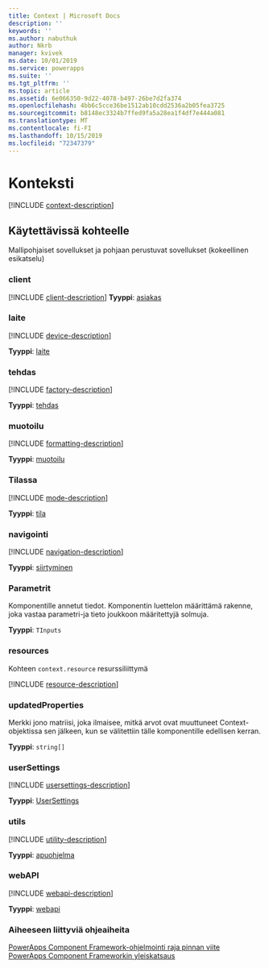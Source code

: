 ```yaml
---
title: Context | Microsoft Docs
description: ''
keywords: ''
ms.author: nabuthuk
author: Nkrb
manager: kvivek
ms.date: 10/01/2019
ms.service: powerapps
ms.suite: ''
ms.tgt_pltfrm: ''
ms.topic: article
ms.assetid: 6e066350-9d22-4078-b497-26be7d2fa374
ms.openlocfilehash: 4bb6c5cce36be1512ab10cdd2536a2b05fea3725
ms.sourcegitcommit: b8148ec3324b7ffed9fa5a28ea1f4df7e444a081
ms.translationtype: MT
ms.contentlocale: fi-FI
ms.lasthandoff: 10/15/2019
ms.locfileid: "72347379"
---
```

# <a name="context"></a>Konteksti

[!INCLUDE [context-description](includes/context-description.md)]

## <a name="available-for"></a>Käytettävissä kohteelle 

Mallipohjaiset sovellukset ja pohjaan perustuvat sovellukset (kokeellinen esikatselu)

### <a name="client"></a>client

[!INCLUDE [client-description](includes/client-description.md)]
**Tyyppi**: [asiakas](client.md)

### <a name="device"></a>laite

[!INCLUDE [device-description](includes/device-description.md)]

**Tyyppi**: [laite](device.md)

### <a name="factory"></a>tehdas

[!INCLUDE [factory-description](includes/factory-description.md)]

**Tyyppi**: [tehdas](factory.md)

### <a name="formatting"></a>muotoilu

[!INCLUDE [formatting-description](includes/formatting-description.md)]

**Tyyppi**: [muotoilu](formatting.md)

### <a name="mode"></a>Tilassa

[!INCLUDE [mode-description](includes/mode-description.md)]

**Tyyppi**: [tila](mode.md)

### <a name="navigation"></a>navigointi

[!INCLUDE [navigation-description](includes/navigation-description.md)]

**Tyyppi**: [siirtyminen](navigation.md)

### <a name="parameters"></a>Parametrit

Komponentille annetut tiedot. Komponentin luettelon määrittämä rakenne, joka vastaa parametri-ja tieto joukkoon määritettyjä solmuja.

**Tyyppi**: `TInputs`

### <a name="resources"></a>resources

Kohteen `context.resource` resurssiliittymä

[!INCLUDE [resource-description](includes/resources-description.md)]

### <a name="updatedproperties"></a>updatedProperties

Merkki jono matriisi, joka ilmaisee, mitkä arvot ovat muuttuneet Context-objektissa sen jälkeen, kun se välitettiin tälle komponentille edellisen kerran.

**Tyyppi**: `string[]`

### <a name="usersettings"></a>userSettings

[!INCLUDE [usersettings-description](includes/usersettings-description.md)]

**Tyyppi**: [UserSettings](usersettings.md)

### <a name="utils"></a>utils

[!INCLUDE [utility-description](includes/utility-description.md)]

**Tyyppi**: [apuohjelma](utility.md)

### <a name="webapi"></a>webAPI

[!INCLUDE [webapi-description](includes/webapi-description.md)]

**Tyyppi**: [webapi](webapi.md)

### <a name="related-topics"></a>Aiheeseen liittyviä ohjeaiheita

[PowerApps Component Framework-ohjelmointi raja pinnan viite](../reference/index.md)<br/>
[PowerApps Component Frameworkin yleiskatsaus](../overview.md)